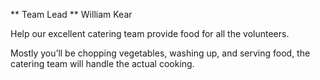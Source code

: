 ** Team Lead ** William Kear

Help our excellent catering team provide food for all the volunteers.

Mostly you’ll be chopping vegetables, washing up, and serving food, the catering team will handle the actual cooking.
